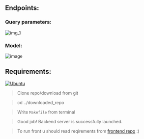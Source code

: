 ## Endpoints:

### Query parameters:
![img_1](https://user-images.githubusercontent.com/65871712/233504679-dfdf20fc-35ae-4508-b577-d014346b0a44.png)

### Model:
![image](https://user-images.githubusercontent.com/65871712/233786959-a9a1d3d8-98fd-411b-b699-a9ea8d2ecd37.png)


## Requirements:
[![Ubuntu](https://img.shields.io/badge/ubuntu-orange?style=for-the-badge&logo=ubuntu&logoColor=white)](https://www.python.org/)
> Clone repo/download from git

> cd ../downloaded_repo

> Write ```Makefile``` from terminal

> Good job! Backend server is successfully launched.

> To run front u should read reqirements from [frontend repo](https://github.com/neketli/order-lifecycle/tree/master/frontend) :)
